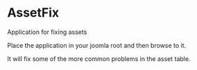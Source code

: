 AssetFix
========

Application for fixing assets

Place the application in your joomla root and then browse to it.

It will fix some of the more common problems in the asset table.